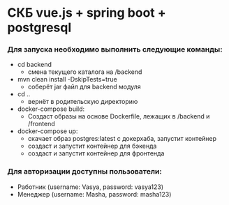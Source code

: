 # СКБ vue.js + spring boot + postgresql

### Для запуска необходимо выполнить следующие команды:
- cd backend
  - смена текущего каталога на /backend
- mvn clean install -DskipTests=true
  - соберёт jar файл для backend модуля
- cd ..
  - вернёт в родительскую директорию
- docker-compose build:
  - Создаст образы на основе Dockerfile, лежащих в /backend и /frontend
- docker-compose up:
  - скачает образ postgres:latest с докерхаба, запустит контейнер
  - создаст и запустит контейнер для бэкенда
  - создаст и запустит контейнер для фронтенда

### Для авторизации доступны пользователи:
- Работник (username: Vasya, password: vasya123)
- Менеджер (username: Masha, password: masha123)